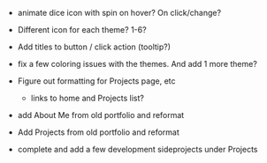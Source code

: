 - animate dice icon with spin on hover? On click/change?
- Different icon for each theme? 1-6?
- Add titles to button / click action (tooltip?)
- fix a few coloring issues with the themes. And add 1 more theme?

- Figure out formatting for Projects page, etc
    - links to home and Projects list?

- add About Me from old portfolio and reformat
- Add Projects from old portfolio and reformat

- complete and add a few development sideprojects under Projects

